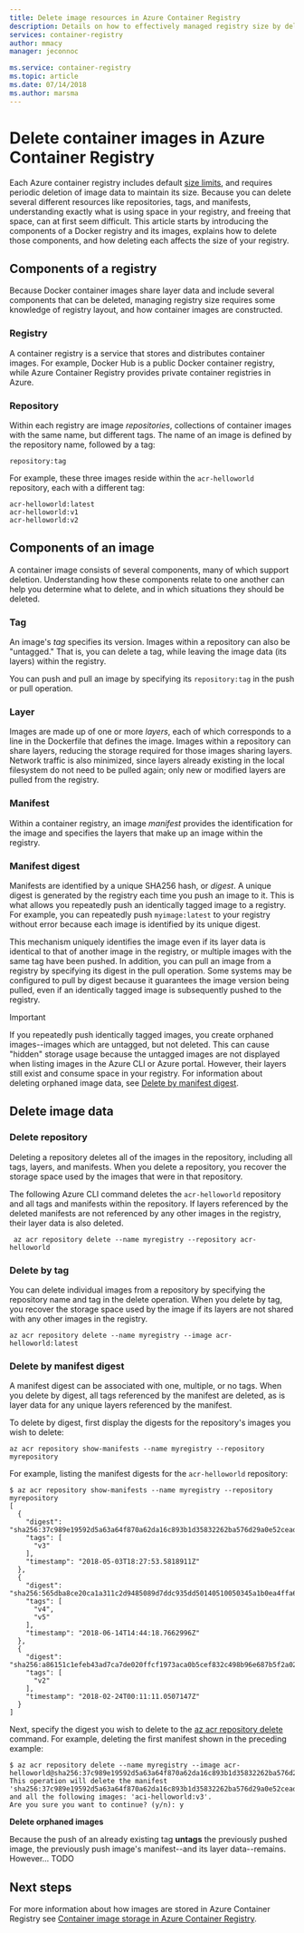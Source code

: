 ```yaml
---
title: Delete image resources in Azure Container Registry
description: Details on how to effectively managed registry size by deleting container image data.
services: container-registry
author: mmacy
manager: jeconnoc

ms.service: container-registry
ms.topic: article
ms.date: 07/14/2018
ms.author: marsma
---
```


# Delete container images in Azure Container Registry

Each Azure container registry includes default [size limits](container-registry-skus.md#sku-feature-matrix), and requires periodic deletion of image data to maintain its size. Because you can delete several different resources like repositories, tags, and manifests, understanding exactly what is using space in your registry, and freeing that space, can at first seem difficult. This article starts by introducing the components of a Docker registry and its images, explains how to delete those components, and how deleting each affects the size of your registry.

## Components of a registry

Because Docker container images share layer data and include several components that can be deleted, managing registry size requires some knowledge of registry layout, and how container images are constructed.

### Registry

A container registry is a service that stores and distributes container images. For example, Docker Hub is a public Docker container registry, while Azure Container Registry provides private container registries in Azure.

### Repository

Within each registry are image *repositories*, collections of container images with the same name, but different tags. The name of an image is defined by the repository name, followed by a tag:

`repository:tag`

For example, these three images reside within the `acr-helloworld` repository, each with a different tag:

```
acr-helloworld:latest
acr-helloworld:v1
acr-helloworld:v2
```

## Components of an image

A container image consists of several components, many of which support deletion. Understanding how these components relate to one another can help you determine what to delete, and in which situations they should be deleted.

### Tag

An image's *tag* specifies its version. Images within a repository can also be "untagged." That is, you can delete a tag, while leaving the image data (its layers) within the registry.

You can push and pull an image by specifying its `repository:tag` in the push or pull operation.

### Layer

Images are made up of one or more *layers*, each of which corresponds to a line in the Dockerfile that defines the image. Images within a repository can share layers, reducing the storage required for those images sharing layers. Network traffic is also minimized, since layers already existing in the local filesystem do not need to be pulled again; only new or modified layers are pulled from the registry.

### Manifest

Within a container registry, an image *manifest* provides the identification for the image and specifies the layers that make up an image within the registry.

### Manifest digest

Manifests are identified by a unique SHA256 hash, or *digest*. A unique digest is generated by the registry each time you push an image to it. This is what allows you repeatedly push an identically tagged image to a registry. For example, you can repeatedly push `myimage:latest` to your registry without error because each image is identified by its unique digest.

This mechanism uniquely identifies the image even if its layer data is identical to that of another image in the registry, or multiple images with the same tag have been pushed. In addition, you can pull an image from a registry by specifying its digest in the pull operation. Some systems may be configured to pull by digest because it guarantees the image version being pulled, even if an identically tagged image is subsequently pushed to the registry.

> [!IMPORTANT]
> If you repeatedly push identically tagged images, you create orphaned images--images which are untagged, but not deleted. This can cause "hidden" storage usage because the untagged images are not displayed when listing images in the Azure CLI or Azure portal. However, their layers still exist and consume space in your registry. For information about deleting orphaned image data, see [Delete by manifest digest](#delete-by-manifest-digest).

## Delete image data

### Delete repository

Deleting a repository deletes all of the images in the repository, including all tags, layers, and manifests. When you delete a repository, you recover the storage space used by the images that were in that repository.

The following Azure CLI command deletes the `acr-helloworld` repository and all tags and manifests within the repository. If layers referenced by the deleted manifests are not referenced by any other images in the registry, their layer data is also deleted.

```azurecli
 az acr repository delete --name myregistry --repository acr-helloworld
```

### Delete by tag

You can delete individual images from a repository by specifying the repository name and tag in the delete operation. When you delete by tag, you recover the storage space used by the image if its layers are not shared with any other images in the registry.

```azurecli
az acr repository delete --name myregistry --image acr-helloworld:latest
```

### Delete by manifest digest

A manifest digest can be associated with one, multiple, or no tags. When you delete by digest, all tags referenced by the manifest are deleted, as is layer data for any unique layers referenced by the manifest.

To delete by digest, first display the digests for the repository's images you wish to delete:

```azurecli
az acr repository show-manifests --name myregistry --repository myrepository
```

For example, listing the manifest digests for the `acr-helloworld` repository:

```console
$ az acr repository show-manifests --name myregistry --repository myrepository
[
  {
    "digest": "sha256:37c989e19592d5a63a64f870a62da16c893b1d35832262ba576d29a0e52ceada",
    "tags": [
      "v3"
    ],
    "timestamp": "2018-05-03T18:27:53.5818911Z"
  },
  {
    "digest": "sha256:565dba8ce20ca1a311c2d9485089d7ddc935dd50140510050345a1b0ea4ffa6e",
    "tags": [
      "v4",
      "v5"
    ],
    "timestamp": "2018-06-14T14:44:18.7662996Z"
  },
  {
    "digest": "sha256:a86151c1efeb43ad7ca7de020ffcf1973aca0b5cef832c498b96e687b5f2a028",
    "tags": [
      "v2"
    ],
    "timestamp": "2018-02-24T00:11:11.0507147Z"
  }
]
```

Next, specify the digest you wish to delete to the [az acr repository delete]() command. For example, deleting the first manifest shown in the preceding example:

```azurecli
$ az acr repository delete --name myregistry --image acr-helloworld@sha256:37c989e19592d5a63a64f870a62da16c893b1d35832262ba576d29a0e52ceada
This operation will delete the manifest 'sha256:37c989e19592d5a63a64f870a62da16c893b1d35832262ba576d29a0e52ceada' and all the following images: 'aci-helloworld:v3'.
Are you sure you want to continue? (y/n): y
```

**Delete orphaned images**

Because the push of an already existing tag **untags** the previously pushed image, the previously push image's manifest--and its layer data--remains. However... TODO

## Next steps

For more information about how images are stored in Azure Container Registry see [Container image storage in Azure Container Registry](container-registry-storage.md).

<!-- IMAGES -->

<!-- LINKS - External -->
[portal]: https://portal.azure.com

<!-- LINKS - Internal -->
